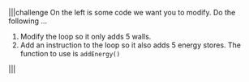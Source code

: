 |||challenge
On the left is some code we want you to modify. Do the following ...

1. Modify the loop so it only adds 5 walls.
1. Add an instruction to the loop so it also adds 5 energy stores. The function to use is `addEnergy()`

|||

